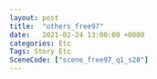 ```yaml
---
layout: post
title:  "others_free97"
date:   2021-02-24 13:00:00 +0000
categories: Etc
Tags: Story Etc
SceneCode: ["scene_free97_q1_s20"]
---
```

